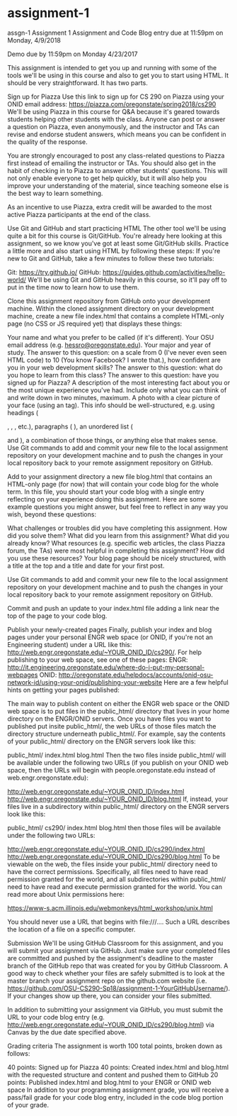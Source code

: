 # assignment-1
assgn-1
Assignment 1 Assignment and Code Blog entry due at 11:59pm on Monday, 4/9/2018

Demo due by 11:59pm on Monday 4/23/2017

This assignment is intended to get you up and running with some of the tools we'll be using in this course and also to get you to start using HTML. It should be very straightforward. It has two parts.

Sign up for Piazza Use this link to sign up for CS 290 on Piazza using your ONID email address: https://piazza.com/oregonstate/spring2018/cs290
We'll be using Piazza in this course for Q&A because it's geared towards students helping other students with the class. Anyone can post or answer a question on Piazza, even anonymously, and the instructor and TAs can revise and endorse student answers, which means you can be confident in the quality of the response.

You are strongly encouraged to post any class-related questions to Piazza first instead of emailing the instructor or TAs. You should also get in the habit of checking in to Piazza to answer other students' questions. This will not only enable everyone to get help quickly, but it will also help you improve your understanding of the material, since teaching someone else is the best way to learn something.

As an incentive to use Piazza, extra credit will be awarded to the most active Piazza participants at the end of the class.

Use Git and GitHub and start practicing HTML The other tool we'll be using quite a bit for this course is Git/GitHub. You're already here looking at this assignment, so we know you've got at least some Git/GitHub skills. Practice a little more and also start using HTML by following these steps:
If you're new to Git and GitHub, take a few minutes to follow these two tutorials:

Git: https://try.github.io/ GitHub: https://guides.github.com/activities/hello-world/ We'll be using Git and GitHub heavily in this course, so it'll pay off to put in the time now to learn how to use them.

Clone this assignment repository from GitHub onto your development machine. Within the cloned assignment directory on your development machine, create a new file index.html that contains a complete HTML-only page (no CSS or JS required yet) that displays these things:

Your name and what you prefer to be called (if it's different). Your OSU email address (e.g. hessro@oregonstate.edu). Your major and year of study. The answer to this question: on a scale from 0 (I've never even seen HTML code) to 10 (You know Facebook? I wrote that.), how confident are you in your web development skills? The answer to this question: what do you hope to learn from this class? The answer to this question: have you signed up for Piazza? A description of the most interesting fact about you or the most unique experience you've had. Include only what you can think of and write down in two minutes, maximum. A photo with a clear picture of your face (using an  tag). This info should be well-structured, e.g. using headings (

,
,
, etc.), paragraphs (
), an unordered list (

and
), a combination of those things, or anything else that makes sense.
Use Git commands to add and commit your new file to the local assignment repository on your development machine and to push the changes in your local repository back to your remote assignment repository on GitHub.

Add to your assignment directory a new file blog.html that contains an HTML-only page (for now) that will contain your code blog for the whole term. In this file, you should start your code blog with a single entry reflecting on your experience doing this assignment. Here are some example questions you might answer, but feel free to reflect in any way you wish, beyond these questions:

What challenges or troubles did you have completing this assignment. How did you solve them? What did you learn from this assignment? What did you already know? What resources (e.g. specific web articles, the class Piazza forum, the TAs) were most helpful in completing this assignment? How did you use these resources? Your blog page should be nicely structured, with a title at the top and a title and date for your first post.

Use Git commands to add and commit your new file to the local assignment repository on your development machine and to push the changes in your local repository back to your remote assignment repository on GitHub.

Commit and push an update to your index.html file adding a link near the top of the page to your code blog.

Publish your newly-created pages Finally, publish your index and blog pages under your personal ENGR web space (or ONID, if you're not an Engineering student) under a URL like this: http://web.engr.oregonstate.edu/~YOUR_ONID_ID/cs290/. For help publishing to your web space, see one of these pages:
ENGR: http://it.engineering.oregonstate.edu/where-do-i-put-my-personal-webpages ONID: http://oregonstate.edu/helpdocs/accounts/onid-osu-network-id/using-your-onid/publishing-your-website Here are a few helpful hints on getting your pages published:

The main way to publish content on either the ENGR web space or the ONID web space is to put files in the public_html/ directory that lives in your home directory on the ENGR/ONID servers. Once you have files you want to published put insite public_html/, the web URLs of those files match the directory structure underneath public_html/. For example, say the contents of your public_html/ directory on the ENGR servers look like this:

public_html/ index.html blog.html Then the two files inside public_html/ will be available under the following two URLs (if you publish on your ONID web space, then the URLs will begin with people.oregonstate.edu instead of web.engr.oregonstate.edu):

http://web.engr.oregonstate.edu/~YOUR_ONID_ID/index.html http://web.engr.oregonstate.edu/~YOUR_ONID_ID/blog.html If, instead, your files live in a subdirectory within public_html/ directory on the ENGR servers look like this:

public_html/ cs290/ index.html blog.html then those files will be available under the following two URLs:

http://web.engr.oregonstate.edu/~YOUR_ONID_ID/cs290/index.html http://web.engr.oregonstate.edu/~YOUR_ONID_ID/cs290/blog.html To be viewable on the web, the files inside your public_html/ directory need to have the correct permissions. Specifically, all files need to have read permission granted for the world, and all subdirectories within public_html/ need to have read and execute permission granted for the world. You can read more about Unix permissions here:

https://www-s.acm.illinois.edu/webmonkeys/html_workshop/unix.html

You should never use a URL that begins with file:///.... Such a URL describes the location of a file on a specific computer.

Submission We'll be using GitHub Classroom for this assignment, and you will submit your assignment via GitHub. Just make sure your completed files are committed and pushed by the assignment's deadline to the master branch of the GitHub repo that was created for you by GitHub Classroom. A good way to check whether your files are safely submitted is to look at the master branch your assignment repo on the github.com website (i.e. https://github.com/OSU-CS290-Sp18/assignment-1-YourGitHubUsername/). If your changes show up there, you can consider your files submitted.

In addition to submitting your assignment via GitHub, you must submit the URL to your code blog entry (e.g. http://web.engr.oregonstate.edu/~YOUR_ONID_ID/cs290/blog.html) via Canvas by the due date specified above.

Grading criteria The assignment is worth 100 total points, broken down as follows:

40 points: Signed up for Piazza 40 points: Created index.html and blog.html with the requested structure and content and pushed them to GitHub 20 points: Published index.html and blog.html to your ENGR or ONID web space In addition to your programming assignment grade, you will receive a pass/fail grade for your code blog entry, included in the code blog portion of your grade.
